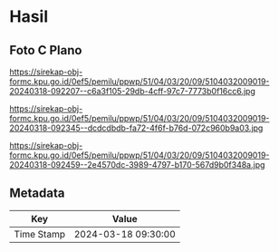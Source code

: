 # Hasil

## Foto C Plano

https://sirekap-obj-formc.kpu.go.id/0ef5/pemilu/ppwp/51/04/03/20/09/5104032009019-20240318-092207--c6a3f105-29db-4cff-97c7-7773b0f16cc6.jpg

https://sirekap-obj-formc.kpu.go.id/0ef5/pemilu/ppwp/51/04/03/20/09/5104032009019-20240318-092345--dcdcdbdb-fa72-4f6f-b76d-072c960b9a03.jpg

https://sirekap-obj-formc.kpu.go.id/0ef5/pemilu/ppwp/51/04/03/20/09/5104032009019-20240318-092459--2e4570dc-3989-4797-b170-567d9b0f348a.jpg


## Metadata

| Key        | Value               |
| ---------- | ------------------- |
| Time Stamp | 2024-03-18 09:30:00 |



